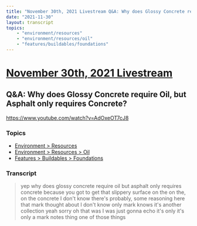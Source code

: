 ```yaml
---
title: "November 30th, 2021 Livestream Q&A: Why does Glossy Concrete require Oil, but Asphalt only requires Concrete?"
date: "2021-11-30"
layout: transcript
topics:
    - "environment/resources"
    - "environment/resources/oil"
    - "features/buildables/foundations"
---
```

# [November 30th, 2021 Livestream](../2021-11-30.md)
## Q&A: Why does Glossy Concrete require Oil, but Asphalt only requires Concrete?
https://www.youtube.com/watch?v=AdOxeOT7cJ8

### Topics
* [Environment > Resources](../topics/environment/resources.md)
* [Environment > Resources > Oil](../topics/environment/resources/oil.md)
* [Features > Buildables > Foundations](../topics/features/buildables/foundations.md)

### Transcript

> yep why does glossy concrete require oil but asphalt only requires concrete because you got to get that slippery surface on the on the, on the concrete I don't know there's probably, some reasoning here that mark thought about I don't know only mark knows it's another collection yeah sorry oh that was I was just gonna echo it's only it's only a mark notes thing one of those things
